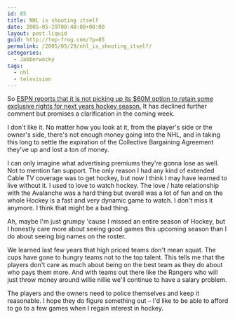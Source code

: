```yaml
---
id: 85
title: NHL is shooting itself
date: 2005-05-29T00:48:00+00:00
layout: post.liquid
guid: http://top-frog.com/?p=85
permalink: /2005/05/29/nhl_is_shooting_itself/
categories:
  - Jabberwocky
tags:
  - nhl
  - television
---
```

So [ESPN reports that it is not picking up its $60M option to retain some exclusive rights for next years hockey season.](http://sports.espn.go.com/nhl/news/story?id=2070927&CMP=OTC-DT9705204233) It has declined further comment but promises a clarification in the coming week.

I don't like it. No matter how you look at it, from the player's side or the owner's side, there's not enough money going into the NHL, and in taking this long to settle the expiration of the Collective Bargaining Agreement they've up and lost a ton of money.



I can only imagine what advertising premiums they're gonna lose as well. Not to mention fan support. The only reason I had any kind of extended Cable TV coverage was to get hockey, but now I think I may have learned to live without it. I used to love to watch hockey. The love / hate relationship with the Avalanche was a hard thing but overall was a lot of fun and on the whole Hockey is a fast and very dynamic game to watch. I don't miss it anymore. I think that might be a bad thing.

Ah, maybe I'm just grumpy 'cause I missed an entire season of Hockey, but I honestly care more about seeing good games this upcoming season than I do about seeing big names on the roster. 

We learned last few years that high priced teams don't mean squat. The cups have gone to hungry teams not to the top talent. This tells me that the players don't care as much about being on the best team as they do about who pays them more. And with teams out there like the Rangers who will just throw money around willie nillie we'll continue to have a salary problem. 

The players and the owners need to police themselves and keep it reasonable. I hope they do figure something out – I'd like to be able to afford to go to a few games when I regain interest in hockey.
